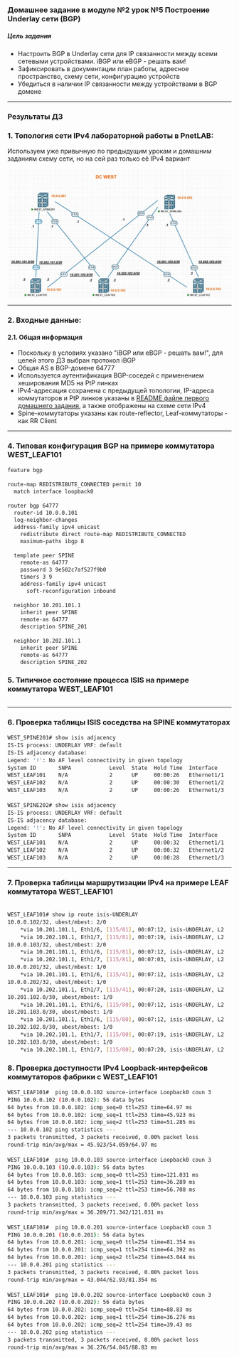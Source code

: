 ### Домашнее задание в модуле №2 урок №5  Построение Underlay сети (BGP)

##### Цель задания
- Настроить BGP в Underlay сети для IP связанности между всеми сетевыми устройствами. iBGP или eBGP - решать вам!
- Зафиксировать в документации план работы, адресное пространство, схему сети, конфигурацию устройств
- Убедиться в наличии IP связанности между устройствами в BGP домене


---

### Результаты ДЗ

### **1. Топология сети IPv4 лабораторной работы в PnetLAB**:
 
 Используем уже привычную по предыдущим урокам и домашним заданиям схему сети, но на сей раз только её IPv4 вариант 

 [<img src="WEST_DC_topology_for_BGP.JPG">](https://github.com/R0gerWilco/OTUS_DC/blob/main/Homework/Module2/Lesson05/WEST_DC_topology_for_BGP.JPG)


---

### **2. Входные данные**:
#### **2.1. Общая информация**

- Поскольку в условиях указано "iBGP или eBGP - решать вам!", для целей этого ДЗ выбран протокол iBGP
- Общая AS в BGP-домене 64777
- Используется аутентификация BGP-соседей  с применением хеширования MD5 на PtP линках
- IPv4-адресация сохранена с предыдущей топологии,  IP-адреса коммутаторов и PtP линков указаны в [README файле первого домашнего задания](https://github.com/R0gerWilco/OTUS_DC/blob/main/Homework/Module1/Lesson03/README.md), а также отображены на схеме сети  IPv4
- Spine-коммутаторы указаны как route-reflector, Leaf-коммутаторы   - как RR Client


---
### **4. Типовая конфигурация BGP на примере коммутатора WEST_LEAF101**
```
feature bgp

route-map REDISTRIBUTE_CONNECTED permit 10
  match interface loopback0

router bgp 64777
  router-id 10.0.0.101
  log-neighbor-changes
  address-family ipv4 unicast
    redistribute direct route-map REDISTRIBUTE_CONNECTED
    maximum-paths ibgp 8

  template peer SPINE
    remote-as 64777
    password 3 9e502c7af527f9b0
    timers 3 9
    address-family ipv4 unicast
      soft-reconfiguration inbound

  neighbor 10.201.101.1
    inherit peer SPINE
    remote-as 64777
    description SPINE_201

  neighbor 10.202.101.1
    inherit peer SPINE
    remote-as 64777
    description SPINE_202
```

### **5. Типичное состояние процесса ISIS на примере коммутатора WEST_LEAF101**
```bash

```

---

### **6. Проверка таблицы ISIS соседства на SPINE коммутаторах**
```bash
WEST_SPINE201# show isis adjacency 
IS-IS process: UNDERLAY VRF: default
IS-IS adjacency database:
Legend: '!': No AF level connectivity in given topology
System ID       SNPA            Level  State  Hold Time  Interface
WEST_LEAF101    N/A             2      UP     00:00:26   Ethernet1/1       <----------------------- LEAF 101
WEST_LEAF102    N/A             2      UP     00:00:30   Ethernet1/2       <----------------------- LEAF 102
WEST_LEAF103    N/A             2      UP     00:00:26   Ethernet1/3       <----------------------- LEAF 103

WEST_SPINE202# show isis adjacency 
IS-IS process: UNDERLAY VRF: default
IS-IS adjacency database:
Legend: '!': No AF level connectivity in given topology
System ID       SNPA            Level  State  Hold Time  Interface
WEST_LEAF101    N/A             2      UP     00:00:32   Ethernet1/1        <----------------------- LEAF 101
WEST_LEAF102    N/A             2      UP     00:00:32   Ethernet1/2        <----------------------- LEAF 102
WEST_LEAF103    N/A             2      UP     00:00:28   Ethernet1/3        <----------------------- LEAF 103
```


---

### **7. Проверка таблицы маршрутизации IPv4 на примере LEAF коммутатора WEST_LEAF101**
```bash

WEST_LEAF101# show ip route isis-UNDERLAY
10.0.0.102/32, ubest/mbest: 2/0                                        <-----------------------Loopback LEAF 102 via SPINE 201 & SPINE 202
    *via 10.201.101.1, Eth1/6, [115/81], 00:07:12, isis-UNDERLAY, L2
    *via 10.202.101.1, Eth1/7, [115/81], 00:07:19, isis-UNDERLAY, L2
10.0.0.103/32, ubest/mbest: 2/0                                        <-----------------------Loopback LEAF 103 via SPINE 201 & SPINE 202
    *via 10.201.101.1, Eth1/6, [115/81], 00:07:12, isis-UNDERLAY, L2
    *via 10.202.101.1, Eth1/7, [115/81], 00:07:03, isis-UNDERLAY, L2
10.0.0.201/32, ubest/mbest: 1/0                                        <-----------------------Loopback SPINE 201 via SPINE 201
    *via 10.201.101.1, Eth1/6, [115/41], 00:07:12, isis-UNDERLAY, L2
10.0.0.202/32, ubest/mbest: 1/0                                        <-----------------------Loopback SPINE 202 via SPINE 202   
    *via 10.202.101.1, Eth1/7, [115/41], 00:07:20, isis-UNDERLAY, L2
10.201.102.0/30, ubest/mbest: 1/0                                      <-----------------------PtP LEAF 102 - SPINE 201 via SPINE 201
    *via 10.201.101.1, Eth1/6, [115/80], 00:07:12, isis-UNDERLAY, L2
10.201.103.0/30, ubest/mbest: 1/0                                      <-----------------------PtP LEAF 103 - SPINE 201 via SPINE 201
    *via 10.201.101.1, Eth1/6, [115/80], 00:07:12, isis-UNDERLAY, L2
10.202.102.0/30, ubest/mbest: 1/0                                      <-----------------------PtP LEAF 102 - SPINE 202 via SPINE 202
    *via 10.202.101.1, Eth1/7, [115/80], 00:07:19, isis-UNDERLAY, L2
10.202.103.0/30, ubest/mbest: 1/0                                      <-----------------------PtP LEAF 103 - SPINE 202 via SPINE 202
    *via 10.202.101.1, Eth1/7, [115/80], 00:07:20, isis-UNDERLAY, L2
```

### **8. Проверка доступности  IPv4 Loopback-интерфейсов коммутаторов фабрики с WEST_LEAF101**
```bash
WEST_LEAF101#  ping 10.0.0.102 source-interface Loopback0 coun 3       <-----------------------Loopback LEAF 102
PING 10.0.0.102 (10.0.0.102): 56 data bytes
64 bytes from 10.0.0.102: icmp_seq=0 ttl=253 time=64.97 ms
64 bytes from 10.0.0.102: icmp_seq=1 ttl=253 time=45.923 ms
64 bytes from 10.0.0.102: icmp_seq=2 ttl=253 time=51.285 ms
--- 10.0.0.102 ping statistics ---
3 packets transmitted, 3 packets received, 0.00% packet loss
round-trip min/avg/max = 45.923/54.059/64.97 ms

WEST_LEAF101#  ping 10.0.0.103 source-interface Loopback0 coun 3       <-----------------------Loopback LEAF 103
PING 10.0.0.103 (10.0.0.103): 56 data bytes
64 bytes from 10.0.0.103: icmp_seq=0 ttl=253 time=121.031 ms
64 bytes from 10.0.0.103: icmp_seq=1 ttl=253 time=36.289 ms
64 bytes from 10.0.0.103: icmp_seq=2 ttl=253 time=56.708 ms
--- 10.0.0.103 ping statistics ---
3 packets transmitted, 3 packets received, 0.00% packet loss
round-trip min/avg/max = 36.289/71.342/121.031 ms

WEST_LEAF101#  ping 10.0.0.201 source-interface Loopback0 coun 3       <-----------------------Loopback SPINE 201
PING 10.0.0.201 (10.0.0.201): 56 data bytes
64 bytes from 10.0.0.201: icmp_seq=0 ttl=254 time=81.354 ms
64 bytes from 10.0.0.201: icmp_seq=1 ttl=254 time=64.392 ms
64 bytes from 10.0.0.201: icmp_seq=2 ttl=254 time=43.044 ms
--- 10.0.0.201 ping statistics ---
3 packets transmitted, 3 packets received, 0.00% packet loss
round-trip min/avg/max = 43.044/62.93/81.354 ms

WEST_LEAF101#  ping 10.0.0.202 source-interface Loopback0 coun 3        <-----------------------Loopback SPINE 202
PING 10.0.0.202 (10.0.0.202): 56 data bytes
64 bytes from 10.0.0.202: icmp_seq=0 ttl=254 time=88.83 ms
64 bytes from 10.0.0.202: icmp_seq=1 ttl=254 time=36.276 ms
64 bytes from 10.0.0.202: icmp_seq=2 ttl=254 time=39.43 ms
--- 10.0.0.202 ping statistics ---
3 packets transmitted, 3 packets received, 0.00% packet loss
round-trip min/avg/max = 36.276/54.845/88.83 ms
```


```



